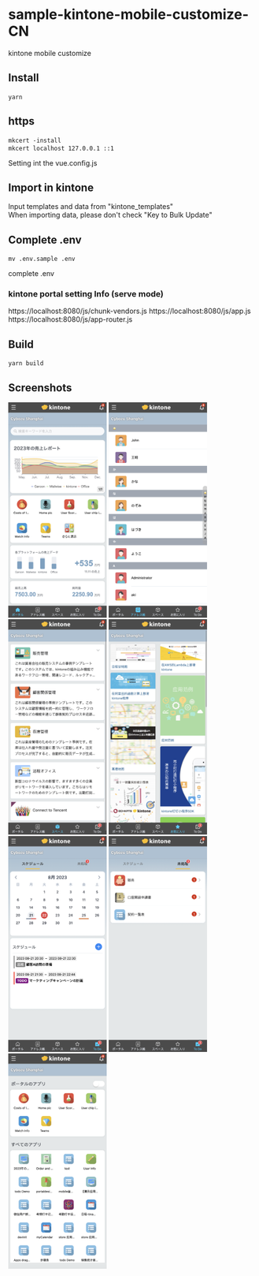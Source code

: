 # sample-kintone-mobile-customize-CN
kintone mobile customize

## Install
```console
yarn
```
## https 
```
mkcert -install
mkcert localhost 127.0.0.1 ::1
```
Setting int the vue.config.js

## Import in kintone
Input templates and data from "kintone_templates"  
When importing data, please don't check "Key to Bulk Update"

## Complete .env
```console
mv .env.sample .env
```
complete .env

### kintone portal setting Info (serve mode)
https://localhost:8080/js/chunk-vendors.js
https://localhost:8080/js/app.js
https://localhost:8080/js/app-router.js

## Build

```console
yarn build
```


## Screenshots
<img src="snapshots/home.png" width="200" >  <img src="snapshots/contacts.png" width="200" >  <img src="snapshots/space.png" width="200" >
<img src="snapshots/cards.png" width="200" >  <img src="snapshots/calendar.png" width="200" >  <img src="snapshots/todo.png" width="200" >  <img src="snapshots/appDragDrop.png" width="200" >